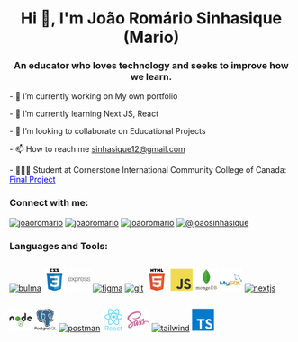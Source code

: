 <h1 style="text-align: center">Hi 👋, I'm João Romário Sinhasique (Mario)</h1>
<h3 style="text-align: center">
  An educator who loves technology and seeks to improve how we learn.
</h3>

<p>- 🔭 I’m currently working on My own portfolio</p>
<p>- 🌱 I’m currently learning Next JS, React</p>
<p>- 👯 I’m looking to collaborate on Educational Projects</p>
<p>
  - 📫 How to reach me
  <a href="mailto:sinhasique12@gmail.com">sinhasique12@gmail.com</a>
</p>
<p>
  - 👨🏼‍🎓 Student at Cornerstone International Community College of Canada:
  <a
    href="https://immigration-app-canada.vercel.app/"
    target="_blank"
    7
    rel="noreferrer"
    style="color: blue"
  >
    Final Project
  </a>
</p>

<h3 style="text-align: left">Connect with me:</h3>
<p style="text-align: left">
  <a href="https://linkedin.com/in/joaoromario" target="_blank" rel="noreferrer"
    ><img
      style="align-items: center"
      src="https://raw.githubusercontent.com/rahuldkjain/github-profile-readme-generator/master/src/images/icons/Social/linked-in-alt.svg"
      alt="joaoromario"
      height="30"
      width="40"
  /></a>
  <a href="https://fb.com/joaoromario" target="_blank" rel="noreferrer"
    ><img
      style="align-items: center"
      src="https://raw.githubusercontent.com/rahuldkjain/github-profile-readme-generator/master/src/images/icons/Social/facebook.svg"
      alt="joaoromario"
      height="30"
      width="40"
  /></a>
  <a href="https://instagram.com/joaoromario" target="_blank" rel="noreferrer"
    ><img
      style="align-items: center"
      src="https://raw.githubusercontent.com/rahuldkjain/github-profile-readme-generator/master/src/images/icons/Social/instagram.svg"
      alt="joaoromario"
      height="30"
      width="40"
  /></a>
  <a href="https://medium.com/@joaosinhasique" target="_blank" rel="noreferrer"
    ><img
      style="align-items: center"
      src="https://raw.githubusercontent.com/rahuldkjain/github-profile-readme-generator/master/src/images/icons/Social/medium.svg"
      alt="@joaosinhasique"
      height="30"
      width="40"
  /></a>
</p>

<h3 style="text-align: left">Languages and Tools:</h3>
  <p style="display: inline-flex">
    <a href="https://bulma.io/" target="_blank" rel="noreferrer">
      <img
        src="https://raw.githubusercontent.com/gilbarbara/logos/804dc257b59e144eaca5bc6ffd16949752c6f789/logos/bulma.svg"
        alt="bulma"
        width="40"
        height="40"
      />
    </a>
  </p>
  <p style="display: inline-flex">
    <a href="https://www.w3schools.com/css/" target="_blank" rel="noreferrer">
      <img
        src="https://raw.githubusercontent.com/devicons/devicon/master/icons/css3/css3-original-wordmark.svg"
        alt="css3"
        width="40"
        height="40"
      />
    </a>
  </p>
  <p style="display: inline-flex">
    <a href="https://expressjs.com" target="_blank" rel="noreferrer">
      <img
        src="https://raw.githubusercontent.com/devicons/devicon/master/icons/express/express-original-wordmark.svg"
        alt="express"
        width="40"
        height="40"
      />
    </a>
  </p>
  <p style="display: inline-flex">
    <a href="https://www.figma.com/" target="_blank" rel="noreferrer">
      <img
        src="https://www.vectorlogo.zone/logos/figma/figma-icon.svg"
        alt="figma"
        width="40"
        height="40"
      />
    </a>
  </p>
  <p style="display: inline-flex">
    <a href="https://git-scm.com/" target="_blank" rel="noreferrer">
      <img
        src="https://www.vectorlogo.zone/logos/git-scm/git-scm-icon.svg"
        alt="git"
        width="40"
        height="40"
      />
    </a>
  </p>
  <p style="display: inline-flex">
    <a href="https://www.w3.org/html/" target="_blank" rel="noreferrer">
      <img
        src="https://raw.githubusercontent.com/devicons/devicon/master/icons/html5/html5-original-wordmark.svg"
        alt="html5"
        width="40"
        height="40"
      />
    </a>
  </p>
  <p style="display: inline-flex">
    <a
      href="https://developer.mozilla.org/en-US/docs/Web/JavaScript"
      target="_blank"
      rel="noreferrer"
    >
      <img
        src="https://raw.githubusercontent.com/devicons/devicon/master/icons/javascript/javascript-original.svg"
        alt="javascript"
        width="40"
        height="40"
      />
    </a>
  </p>
  <p style="display: inline-flex">
    <a href="https://www.mongodb.com/" target="_blank" rel="noreferrer">
      <img
        src="https://raw.githubusercontent.com/devicons/devicon/master/icons/mongodb/mongodb-original-wordmark.svg"
        alt="mongodb"
        width="40"
        height="40"
      />
    </a>
  </p>
  <p style="display: inline-flex">
    <a href="https://www.mysql.com/" target="_blank" rel="noreferrer">
      <img
        src="https://raw.githubusercontent.com/devicons/devicon/master/icons/mysql/mysql-original-wordmark.svg"
        alt="mysql"
        width="40"
        height="40"
      />
    </a>
  </p>
  <p style="display: inline-flex">
    <a href="https://nextjs.org/" target="_blank" rel="noreferrer">
      <img
        src="https://cdn.worldvectorlogo.com/logos/nextjs-2.svg"
        alt="nextjs"
        width="40"
        height="40"
      />
    </a>
  </p>
  <p style="display: inline-flex">
    <a href="https://nodejs.org" target="_blank" rel="noreferrer">
      <img
        src="https://raw.githubusercontent.com/devicons/devicon/master/icons/nodejs/nodejs-original-wordmark.svg"
        alt="nodejs"
        width="40"
        height="40"
      />
    </a>
  </p>
  <p style="display: inline-flex">
    <a href="https://www.postgresql.org" target="_blank" rel="noreferrer">
      <img
        src="https://raw.githubusercontent.com/devicons/devicon/master/icons/postgresql/postgresql-original-wordmark.svg"
        alt="postgresql"
        width="40"
        height="40"
      />
    </a>
  </p>
  <p style="display: inline-flex">
    <a href="https://postman.com" target="_blank" rel="noreferrer">
      <img
        src="https://www.vectorlogo.zone/logos/getpostman/getpostman-icon.svg"
        alt="postman"
        width="40"
        height="40"
      />
    </a>
  </p>
  <p style="display: inline-flex">
    <a href="https://reactjs.org/" target="_blank" rel="noreferrer">
      <img
        src="https://raw.githubusercontent.com/devicons/devicon/master/icons/react/react-original-wordmark.svg"
        alt="react"
        width="40"
        height="40"
      />
    </a>
  </p>
  <p style="display: inline-flex">
    <a href="https://sass-lang.com" target="_blank" rel="noreferrer">
      <img
        src="https://raw.githubusercontent.com/devicons/devicon/master/icons/sass/sass-original.svg"
        alt="sass"
        width="40"
        height="40"
      />
    </a>
  </p>
  <p style="display: inline-flex">
    <a href="https://tailwindcss.com/" target="_blank" rel="noreferrer">
      <img
        src="https://www.vectorlogo.zone/logos/tailwindcss/tailwindcss-icon.svg"
        alt="tailwind"
        width="40"
        height="40"
      />
    </a>
  </p>
  <p style="display: inline-flex">
    <a href="https://www.typescriptlang.org/" target="_blank" rel="noreferrer">
      <img
        src="https://raw.githubusercontent.com/devicons/devicon/master/icons/typescript/typescript-original.svg"
        alt="typescript"
        width="40"
        height="40"
      />
    </a>
  </p>
</ul>
